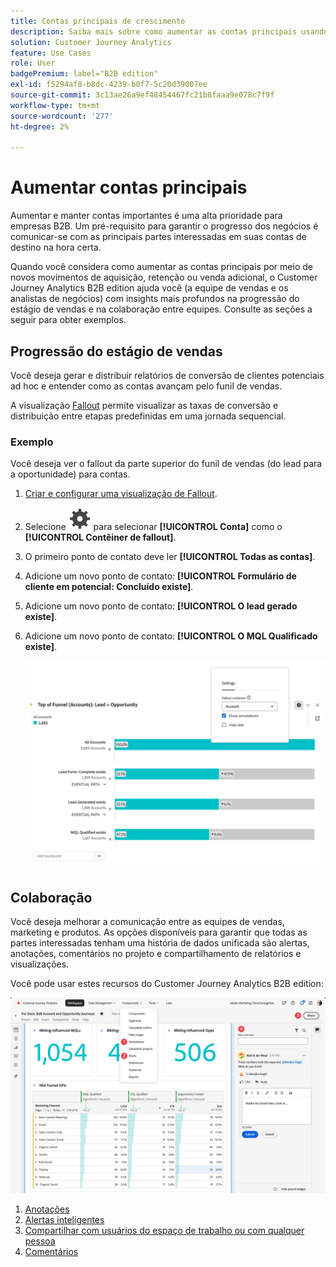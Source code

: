 ```yaml
---
title: Contas principais de crescimento
description: Saiba mais sobre como aumentar as contas principais usando o Customer Journey Analytics B2B edition.
solution: Customer Journey Analytics
feature: Use Cases
role: User
badgePremium: label="B2B edition"
exl-id: f5294af8-b8dc-4239-b0f7-5c20d39007ee
source-git-commit: 3c13ae26a9ef48454467fc21b8faaa9e078c7f9f
workflow-type: tm+mt
source-wordcount: '277'
ht-degree: 2%

---
```


# Aumentar contas principais

Aumentar e manter contas importantes é uma alta prioridade para empresas B2B. Um pré-requisito para garantir o progresso dos negócios é comunicar-se com as principais partes interessadas em suas contas de destino na hora certa.

Quando você considera como aumentar as contas principais por meio de novos movimentos de aquisição, retenção ou venda adicional, o Customer Journey Analytics B2B edition ajuda você (a equipe de vendas e os analistas de negócios) com insights mais profundos na progressão do estágio de vendas e na colaboração entre equipes. Consulte as seções a seguir para obter exemplos.

## Progressão do estágio de vendas

Você deseja gerar e distribuir relatórios de conversão de clientes potenciais ad hoc e entender como as contas avançam pelo funil de vendas.

A visualização [Fallout](/help/analysis-workspace/visualizations/fallout/fallout-flow.md) permite visualizar as taxas de conversão e distribuição entre etapas predefinidas em uma jornada sequencial.

### Exemplo

Você deseja ver o fallout da parte superior do funil de vendas (do lead para a oportunidade) para contas.

1. [Criar e configurar uma visualização de Fallout](/help/analysis-workspace/visualizations/fallout/configuring-fallout.md).
1. Selecione ![Configuração](/help/assets/icons/Setting.svg) para selecionar **[!UICONTROL Conta]** como o **[!UICONTROL Contêiner de fallout]**.
1. O primeiro ponto de contato deve ler **[!UICONTROL Todas as contas]**.
1. Adicione um novo ponto de contato: **[!UICONTROL Formulário de cliente em potencial: Concluído existe]**.
1. Adicione um novo ponto de contato: **[!UICONTROL O lead gerado existe]**.
1. Adicione um novo ponto de contato: **[!UICONTROL O MQL Qualificado existe]**.

   ![B2B - crescer contas principais - progressão do estágio de vendas - fallout](assets/b2b-uc-grow-key-accounts-fallout.png)


## Colaboração

Você deseja melhorar a comunicação entre as equipes de vendas, marketing e produtos. As opções disponíveis para garantir que todas as partes interessadas tenham uma história de dados unificada são alertas, anotações, comentários no projeto e compartilhamento de relatórios e visualizações.

Você pode usar estes recursos do Customer Journey Analytics B2B edition:

![Caso de uso B2B - aumentar contas principais - colaboração - compartilhar](assets/b2b-uc-grow-key-accounts-share.png)

1. [Anotações](/help/components/annotations/overview.md)
1. [Alertas inteligentes](/help/components/c-intelligent-alerts/intelligent-alerts.md)
1. [Compartilhar com usuários do espaço de trabalho ou com qualquer pessoa](/help/analysis-workspace/curate-share/share-projects.md)
1. [Comentários](/help/analysis-workspace/build-workspace-project/comment-projects.md)
